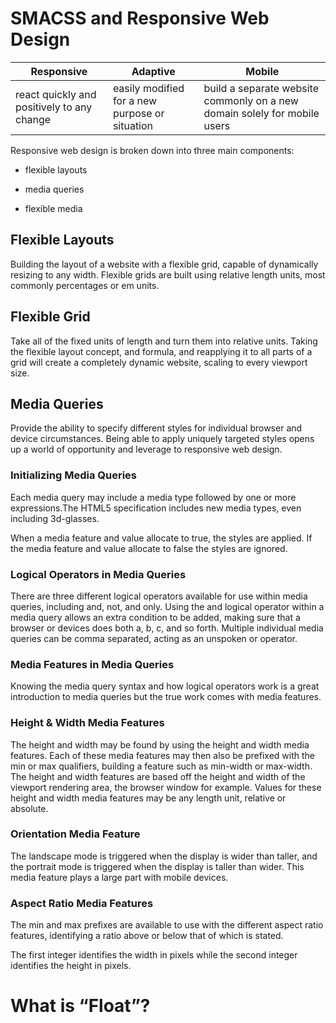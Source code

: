 # SMACSS and Responsive Web Design

| Responsive | Adaptive | Mobile |
|------------|----------|--------|
| react quickly and positively to any change | easily modified for a new purpose or situation |build a separate website commonly on a new domain solely for mobile users|

Responsive web design is broken down into three main components:

* flexible layouts

* media queries

* flexible media

## Flexible Layouts

Building the layout of a website with a flexible grid, capable of dynamically resizing to any width. Flexible grids are built using relative length units, most commonly percentages or em units.

## Flexible Grid

Take all of the fixed units of length and turn them into relative units. Taking the flexible layout concept, and formula, and reapplying it to all parts of a grid will create a completely dynamic website, scaling to every viewport size.

## Media Queries

Provide the ability to specify different styles for individual browser and device circumstances. Being able to apply uniquely targeted styles opens up a world of opportunity and leverage to responsive web design.

### Initializing Media Queries

Each media query may include a media type followed by one or more expressions.The HTML5 specification includes new media types, even including 3d-glasses.

When a media feature and value allocate to true, the styles are applied. If the media feature and value allocate to false the styles are ignored.

### Logical Operators in Media Queries

There are three different logical operators available for use within media queries, including and, not, and only. Using the and logical operator within a media query allows an extra condition to be added, making sure that a browser or devices does both a, b, c, and so forth. Multiple individual media queries can be comma separated, acting as an unspoken or operator.

### Media Features in Media Queries

Knowing the media query syntax and how logical operators work is a great introduction to media queries but the true work comes with media features.

### Height & Width Media Features

The height and width may be found by using the height and width media features. Each of these media features may then also be prefixed with the min or max qualifiers, building a feature such as min-width or max-width. The height and width features are based off the height and width of the viewport rendering area, the browser window for example. Values for these height and width media features may be any length unit, relative or absolute.

### Orientation Media Feature

The landscape mode is triggered when the display is wider than taller, and the portrait mode is triggered when the display is taller than wider. This media feature plays a large part with mobile devices.

### Aspect Ratio Media Features

The min and max prefixes are available to use with the different aspect ratio features, identifying a ratio above or below that of which is stated.

The first integer identifies the width in pixels while the second integer identifies the height in pixels.

# What is “Float”?


